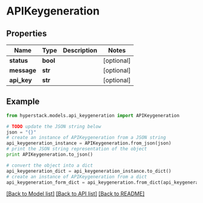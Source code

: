 # APIKeygeneration


## Properties

Name | Type | Description | Notes
------------ | ------------- | ------------- | -------------
**status** | **bool** |  | [optional] 
**message** | **str** |  | [optional] 
**api_key** | **str** |  | [optional] 

## Example

```python
from hyperstack.models.api_keygeneration import APIKeygeneration

# TODO update the JSON string below
json = "{}"
# create an instance of APIKeygeneration from a JSON string
api_keygeneration_instance = APIKeygeneration.from_json(json)
# print the JSON string representation of the object
print APIKeygeneration.to_json()

# convert the object into a dict
api_keygeneration_dict = api_keygeneration_instance.to_dict()
# create an instance of APIKeygeneration from a dict
api_keygeneration_form_dict = api_keygeneration.from_dict(api_keygeneration_dict)
```
[[Back to Model list]](../README.md#documentation-for-models) [[Back to API list]](../README.md#documentation-for-api-endpoints) [[Back to README]](../README.md)


